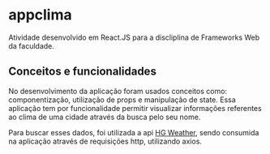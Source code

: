 # appclima

Atividade desenvolvido em React.JS para a discliplina de Frameworks Web da faculdade.

## Conceitos e funcionalidades

No desenvolvimento da aplicação foram usados conceitos como: componentização, utilização de props e manipulação de state. Essa aplicação tem por funcionalidade permitir visualizar informações referentes ao clima de uma cidade através da busca pelo seu nome.

Para buscar esses dados, foi utilizada a api [HG Weather]('https://hgbrasil.com/status/weather'), sendo consumida na aplicação através de requisições  http, utilizando axios.